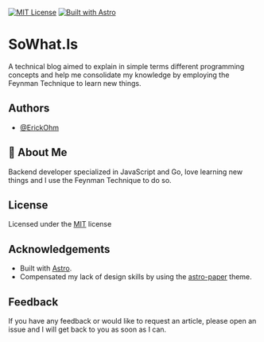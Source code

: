 
[![MIT License](https://img.shields.io/badge/License-MIT-green.svg?style=for-the-badge)](https://github.com/ErickOhm/SoWhatIs/blob/main/LICENSE)
[![Built with Astro](https://img.shields.io/badge/Astro-000000?style=for-the-badge&logo=astro&logoColor=white)]()


# SoWhat.Is

A technical blog aimed to explain in simple terms different programming concepts and help me consolidate my knowledge by employing the Feynman Technique to learn new things.


## Authors

- [@ErickOhm](https://www.github.com/ErickOhm)


## 🚀 About Me
Backend developer specialized in JavaScript and Go, love learning new things and I use the Feynman Technique to do so.
## License

Licensed under the [MIT](https://github.com/ErickOhm/SoWhatIs/blob/main/LICENSE) license


## Acknowledgements

 - Built with [Astro](https://astro.build).
 - Compensated my lack of design skills by using the [astro-paper](https://github.com/satnaing/astro-paper) theme.


## Feedback

If you have any feedback or would like to request an article, please open an issue and I will get back to you as soon as I can.